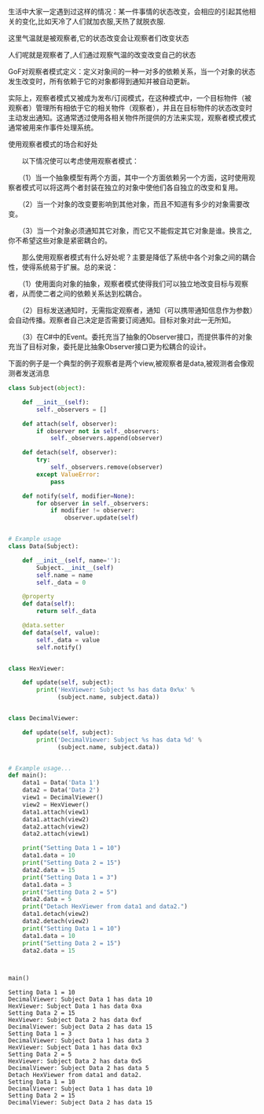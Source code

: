 
生活中大家一定遇到过这样的情况：某一件事情的状态改变，会相应的引起其他相关的变化,比如天冷了人们就加衣服,天热了就脱衣服.

这里气温就是被观察者,它的状态改变会让观察者们改变状态

人们呢就是观察者了,人们通过观察气温的改变改变自己的状态

GoF对观察者模式定义：定义对象间的一种一对多的依赖关系，当一个对象的状态发生改变时，所有依赖于它的对象都得到通知并被自动更新。

实际上，观察者模式又被成为发布/订阅模式，在这种模式中，一个目标物件（被观察者）管理所有相依于它的相关物件（观察者），并且在目标物件的状态改变时主动发出通知。这通常透过使用各相关物件所提供的方法来实现，观察者模式模式通常被用来作事件处理系统。


使用观察者模式的场合和好处

　　以下情况使可以考虑使用观察者模式：

　　（1）当一个抽象模型有两个方面，其中一个方面依赖另一个方面，这时使用观察者模式可以将这两个者封装在独立的对象中使他们各自独立的改变和复用。

　　（2）当一个对象的改变要影响到其他对象，而且不知道有多少的对象需要改变。

　　（3）当一个对象必须通知其它对象，而它又不能假定其它对象是谁。换言之, 你不希望这些对象是紧密耦合的。

　　那么使用观察者模式有什么好处呢？主要是降低了系统中各个对象之间的耦合性，使得系统易于扩展。总的来说：

　　（1）使用面向对象的抽象，观察者模式使得我们可以独立地改变目标与观察者，从而使二者之间的依赖关系达到松耦合。

　　（2）目标发送通知时，无需指定观察者，通知（可以携带通知信息作为参数）会自动传播。观察者自己决定是否需要订阅通知。目标对象对此一无所知。

　　（3）在C#中的Event。委托充当了抽象的Observer接口，而提供事件的对象充当了目标对象，委托是比抽象Observer接口更为松耦合的设计。

下面的例子是一个典型的例子观察者是两个view,被观察者是data,被观测者会像观测者发送消息


```python
class Subject(object):

    def __init__(self):
        self._observers = []

    def attach(self, observer):
        if observer not in self._observers:
            self._observers.append(observer)

    def detach(self, observer):
        try:
            self._observers.remove(observer)
        except ValueError:
            pass

    def notify(self, modifier=None):
        for observer in self._observers:
            if modifier != observer:
                observer.update(self)


# Example usage
class Data(Subject):

    def __init__(self, name=''):
        Subject.__init__(self)
        self.name = name
        self._data = 0

    @property
    def data(self):
        return self._data

    @data.setter
    def data(self, value):
        self._data = value
        self.notify()


class HexViewer:

    def update(self, subject):
        print('HexViewer: Subject %s has data 0x%x' %
              (subject.name, subject.data))


class DecimalViewer:

    def update(self, subject):
        print('DecimalViewer: Subject %s has data %d' %
              (subject.name, subject.data))


# Example usage...
def main():
    data1 = Data('Data 1')
    data2 = Data('Data 2')
    view1 = DecimalViewer()
    view2 = HexViewer()
    data1.attach(view1)
    data1.attach(view2)
    data2.attach(view2)
    data2.attach(view1)

    print("Setting Data 1 = 10")
    data1.data = 10
    print("Setting Data 2 = 15")
    data2.data = 15
    print("Setting Data 1 = 3")
    data1.data = 3
    print("Setting Data 2 = 5")
    data2.data = 5
    print("Detach HexViewer from data1 and data2.")
    data1.detach(view2)
    data2.detach(view2)
    print("Setting Data 1 = 10")
    data1.data = 10
    print("Setting Data 2 = 15")
    data2.data = 15



main()
```

    Setting Data 1 = 10
    DecimalViewer: Subject Data 1 has data 10
    HexViewer: Subject Data 1 has data 0xa
    Setting Data 2 = 15
    HexViewer: Subject Data 2 has data 0xf
    DecimalViewer: Subject Data 2 has data 15
    Setting Data 1 = 3
    DecimalViewer: Subject Data 1 has data 3
    HexViewer: Subject Data 1 has data 0x3
    Setting Data 2 = 5
    HexViewer: Subject Data 2 has data 0x5
    DecimalViewer: Subject Data 2 has data 5
    Detach HexViewer from data1 and data2.
    Setting Data 1 = 10
    DecimalViewer: Subject Data 1 has data 10
    Setting Data 2 = 15
    DecimalViewer: Subject Data 2 has data 15

